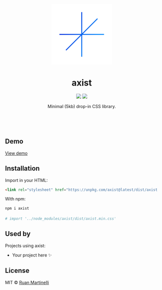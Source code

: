 <div align="center">
    <img src="./logo.png" width="200" height="200" />
    <h1>axist</h1>
    <p><img src="https://github.com/ruanmartinelli/axist/workflows/build/badge.svg"/> <img src="https://img.shields.io/npm/v/axist.svg" /></p>
    <p>Minimal (5kb) drop-in CSS library.</p>
    <br>
    <br>
    <br>
</div>

## Demo

[View demo](https://ruanmartinelli.github.io/axist/)

## Installation

Import in your HTML:

```html
<link rel="stylesheet" href="https://unpkg.com/axist@latest/dist/axist.min.css" />
```

With npm:

```bash
npm i axist

# import '../node_modules/axist/dist/axist.min.css'
```

## Used by

Projects using axist:

- Your project here ✨

## License

MIT © [Ruan Martinelli](https://github.com/ruanmartinelli)
